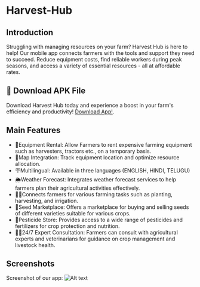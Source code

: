 # Harvest-Hub

## Introduction
Struggling with managing resources on your farm? Harvest Hub is here to help! Our mobile app connects farmers with the tools and support they need to succeed. Reduce equipment costs, find reliable workers during peak seasons, and access a variety of essential resources - all at affordable rates.

## 📲 Download APK File
Download Harvest Hub today and experience a boost in your farm's efficiency and productivity!
[Download App!](https://github.com/sheisstarwithoutmoon/Harvest-Hub/blob/main/app-release.apk).

## Main Features
- 🚜Equipment Rental: Allow Farmers to rent expensive farming equipment such as harvesters, tractors etc., on a temporary basis.
- 📌Map Integration: Track equipment location and optimize resource allocation.
- 🪧Multilingual: Available in three languages (ENGLISH, HINDI, TELUGU)
- 🌦️Weather Forecast: Integrates weather forecast services to help farmers plan their agricultural activities effectively.
- 🧑‍🌾Connects farmers for various farming tasks such as planting, harvesting, and irrigation.
- 🌱Seed Marketplace: Offers a marketplace for buying and selling seeds of different varieties suitable for various crops.
- 🦟Pesticide Store: Provides access to a wide range of pesticides and fertilizers for crop protection and nutrition.
- 🏥🐄24/7 Expert Consultation: Farmers can consult with agricultural experts and veterinarians for guidance on crop management and livestock health.

## Screenshots
Screenshot of our app:
![Alt text](ss1.jpg)
